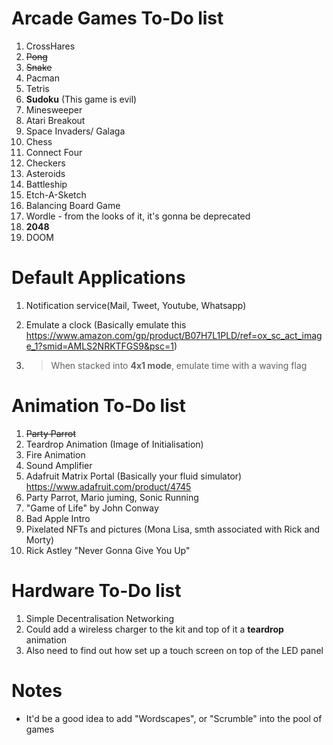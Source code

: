 # Arcade Games To-Do list

1. CrossHares
1. ~~Pong~~
1. ~~Snake~~
1. Pacman
1. Tetris
1. **Sudoku** (This game is evil)
1. Minesweeper
1. Atari Breakout
1. Space Invaders/ Galaga
1. Chess
1. Connect Four
1. Checkers
1. Asteroids
1. Battleship
1. Etch-A-Sketch
1. Balancing Board Game
1. Wordle - from the looks of it, it's gonna be deprecated
1. **2048**
1. DOOM

# Default Applications

1. Notification service(Mail, Tweet, Youtube, Whatsapp)
1. Emulate a clock (Basically emulate this https://www.amazon.com/gp/product/B07H7L1PLD/ref=ox_sc_act_image_1?smid=AMLS2NRKTFGS9&psc=1)

1. > When stacked into **4x1 mode**, emulate time with a waving flag

# Animation To-Do list

1. ~~Party Parrot~~
1. Teardrop Animation (Image of Initialisation)
1. Fire Animation
1. Sound Amplifier
1. Adafruit Matrix Portal (Basically your fluid simulator) https://www.adafruit.com/product/4745
1. Party Parrot, Mario juming, Sonic Running
1. "Game of Life" by John Conway
1. Bad Apple Intro
1. Pixelated NFTs and pictures (Mona Lisa, smth associated with Rick and Morty)
1. Rick Astley "Never Gonna Give You Up"

# Hardware To-Do list

1. Simple Decentralisation Networking
1. Could add a wireless charger to the kit and top of it a **teardrop** animation
1. Also need to find out how set up a touch screen on top of the LED panel

# Notes

- It'd be a good idea to add "Wordscapes", or "Scrumble" into the pool of games
